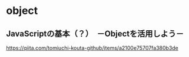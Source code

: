 # object
## JavaScriptの基本（？）　－Objectを活用しよう－
https://qiita.com/tomiuchi-kouta-github/items/a2100e75707fa380b3de